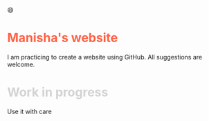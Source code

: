 
<html>
<p>&#128516;</p>
<h1 style="color:Tomato;"> Manisha's website </h1>

I am practicing to create a website using GitHub. All suggestions are welcome.


<body>
<h1 style="color:LightGrey;"> Work in progress </h1>

<p> Use it with care </p>
</body>
</html>


